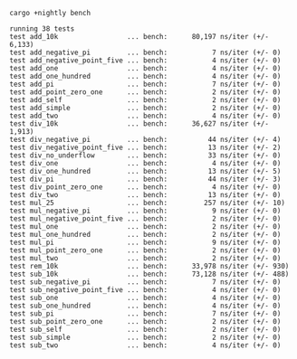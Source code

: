 ```cargo +nightly bench```

```text
running 38 tests
test add_10k                 ... bench:      80,197 ns/iter (+/- 6,133)
test add_negative_pi         ... bench:           7 ns/iter (+/- 0)
test add_negative_point_five ... bench:           4 ns/iter (+/- 0)
test add_one                 ... bench:           4 ns/iter (+/- 0)
test add_one_hundred         ... bench:           4 ns/iter (+/- 0)
test add_pi                  ... bench:           7 ns/iter (+/- 0)
test add_point_zero_one      ... bench:           2 ns/iter (+/- 0)
test add_self                ... bench:           2 ns/iter (+/- 0)
test add_simple              ... bench:           2 ns/iter (+/- 0)
test add_two                 ... bench:           4 ns/iter (+/- 0)
test div_10k                 ... bench:      36,627 ns/iter (+/- 1,913)
test div_negative_pi         ... bench:          44 ns/iter (+/- 4)
test div_negative_point_five ... bench:          13 ns/iter (+/- 2)
test div_no_underflow        ... bench:          33 ns/iter (+/- 0)
test div_one                 ... bench:           4 ns/iter (+/- 0)
test div_one_hundred         ... bench:          13 ns/iter (+/- 5)
test div_pi                  ... bench:          44 ns/iter (+/- 3)
test div_point_zero_one      ... bench:           4 ns/iter (+/- 0)
test div_two                 ... bench:          13 ns/iter (+/- 0)
test mul_25                  ... bench:         257 ns/iter (+/- 10)
test mul_negative_pi         ... bench:           9 ns/iter (+/- 0)
test mul_negative_point_five ... bench:           2 ns/iter (+/- 0)
test mul_one                 ... bench:           2 ns/iter (+/- 0)
test mul_one_hundred         ... bench:           2 ns/iter (+/- 0)
test mul_pi                  ... bench:           9 ns/iter (+/- 0)
test mul_point_zero_one      ... bench:           2 ns/iter (+/- 0)
test mul_two                 ... bench:           2 ns/iter (+/- 0)
test rem_10k                 ... bench:      33,978 ns/iter (+/- 930)
test sub_10k                 ... bench:      73,128 ns/iter (+/- 488)
test sub_negative_pi         ... bench:           7 ns/iter (+/- 0)
test sub_negative_point_five ... bench:           4 ns/iter (+/- 0)
test sub_one                 ... bench:           4 ns/iter (+/- 0)
test sub_one_hundred         ... bench:           4 ns/iter (+/- 0)
test sub_pi                  ... bench:           7 ns/iter (+/- 0)
test sub_point_zero_one      ... bench:           2 ns/iter (+/- 0)
test sub_self                ... bench:           2 ns/iter (+/- 0)
test sub_simple              ... bench:           2 ns/iter (+/- 0)
test sub_two                 ... bench:           4 ns/iter (+/- 0)

```
